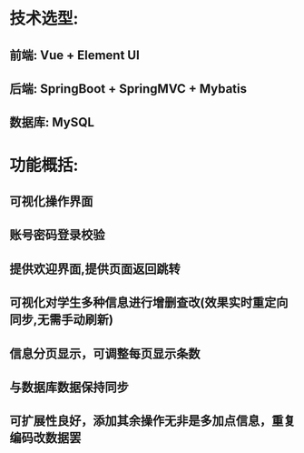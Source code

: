 # 技术选型:
## 前端: Vue + Element UI
## 后端: SpringBoot + SpringMVC + Mybatis
## 数据库: MySQL

# 功能概括:
## 可视化操作界面
## 账号密码登录校验
## 提供欢迎界面,提供页面返回跳转
## 可视化对学生多种信息进行增删查改(效果实时重定向同步,无需手动刷新)
## 信息分页显示，可调整每页显示条数
## 与数据库数据保持同步

## 可扩展性良好，添加其余操作无非是多加点信息，重复编码改数据罢
